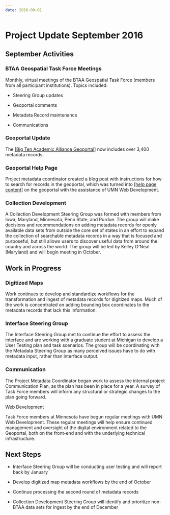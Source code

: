 ```yaml
---
date: 2016-09-01
---
```


# Project Update September 2016

<!-- more -->



## September Activities

### BTAA Geospatial Task Force Meetings

Monthly, virtual meetings of the BTAA Geospatial Task Force (members
from all participant institutions). Topics included:

-   Steering Group updates

-   Geoportal comments

-   Metadata Record maintenance

-   Communications

### Geoportal Update

The [[Big Ten Academic Alliance Geoportal]](https://geo.btaa.org/)
now includes over 3,400 metadata records.

### Geoportal Help Page

Project metadata coordinator created a blog post with instructions for
how to search for records in the geoportal, which was turned into [[help
page content]](https://geo.btaa.org/help) on the geoportal with the
assistance of UMN Web Development.

### Collection Development

A Collection Development Steering Group was formed with members from
Iowa, Maryland, Minnesota, Penn State, and Purdue. The group will make
decisions and recommendations on adding metadata records for openly
available data sets from outside the core set of states in an effort to
expand the collection of searchable metadata records in a way that is
focused and purposeful, but still allows users to discover useful data
from around the country and across the world. The group will be led by
Kelley O'Neal (Maryland) and will begin meeting in October.

## Work in Progress

### Digitized Maps

Work continues to develop and standardize workflows for the
transformation and ingest of metadata records for digitized maps. Much
of the work is concentrated on adding bounding box coordinates to the
metadata records that lack this information.

### Interface Steering Group

The Interface Steering Group met to continue the effort to assess the
interface and are working with a graduate student at Michigan to develop
a User Testing plan and task scenarios. The group will be coordinating
with the Metadata Steering Group as many perceived issues have to do
with metadata input, rather than interface output.

### Communication

The Project Metadata Coordinator began work to assess the internal
project Communication Plan, as the plan has been in place for a year. A
survey of Task Force members will inform any structural or strategic
changes to the plan going forward.

Web Development

Task Force members at Minnesota have begun regular meetings with UMN Web
Development. These regular meetings will help ensure continued
management and oversight of the digital environment related to the
Geoportal, both on the front-end and with the underlying technical
infrastructure.

## Next Steps

-   Interface Steering Group will be conducting user testing and will
     report back by January

-   Develop digitized map metadata workflows by the end of October

-   Continue processing the second round of metadata records

-   Collection Development Steering Group will identify and prioritize
     non-BTAA data sets for ingest by the end of December

